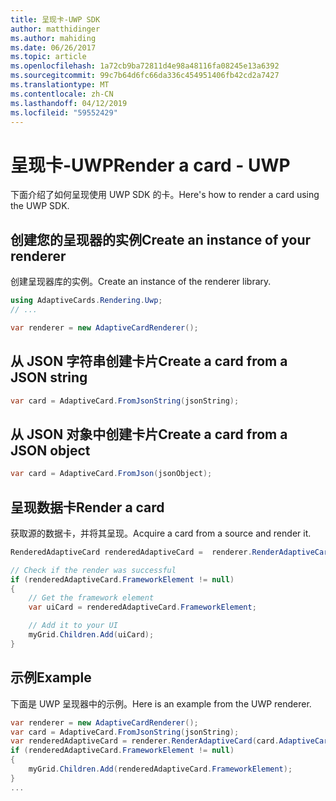 ```yaml
---
title: 呈现卡-UWP SDK
author: matthidinger
ms.author: mahiding
ms.date: 06/26/2017
ms.topic: article
ms.openlocfilehash: 1a72cb9ba72811d4e98a48116fa08245e13a6392
ms.sourcegitcommit: 99c7b64d6fc66da336c454951406fb42cd2a7427
ms.translationtype: MT
ms.contentlocale: zh-CN
ms.lasthandoff: 04/12/2019
ms.locfileid: "59552429"
---
```

# <a name="render-a-card---uwp"></a><span data-ttu-id="da860-102">呈现卡-UWP</span><span class="sxs-lookup"><span data-stu-id="da860-102">Render a card - UWP</span></span>

<span data-ttu-id="da860-103">下面介绍了如何呈现使用 UWP SDK 的卡。</span><span class="sxs-lookup"><span data-stu-id="da860-103">Here's how to render a card using the UWP SDK.</span></span>

## <a name="create-an-instance-of-your-renderer"></a><span data-ttu-id="da860-104">创建您的呈现器的实例</span><span class="sxs-lookup"><span data-stu-id="da860-104">Create an instance of your renderer</span></span>

<span data-ttu-id="da860-105">创建呈现器库的实例。</span><span class="sxs-lookup"><span data-stu-id="da860-105">Create an instance of the renderer library.</span></span> 

```csharp
using AdaptiveCards.Rendering.Uwp;
// ...

var renderer = new AdaptiveCardRenderer();
```

## <a name="create-a-card-from-a-json-string"></a><span data-ttu-id="da860-106">从 JSON 字符串创建卡片</span><span class="sxs-lookup"><span data-stu-id="da860-106">Create a card from a JSON string</span></span>

```csharp
var card = AdaptiveCard.FromJsonString(jsonString);
```

## <a name="create-a-card-from-a-json-object"></a><span data-ttu-id="da860-107">从 JSON 对象中创建卡片</span><span class="sxs-lookup"><span data-stu-id="da860-107">Create a card from a JSON object</span></span>

```csharp
var card = AdaptiveCard.FromJson(jsonObject);
```

## <a name="render-a-card"></a><span data-ttu-id="da860-108">呈现数据卡</span><span class="sxs-lookup"><span data-stu-id="da860-108">Render a card</span></span>

<span data-ttu-id="da860-109">获取源的数据卡，并将其呈现。</span><span class="sxs-lookup"><span data-stu-id="da860-109">Acquire a card from a source and render it.</span></span>

```csharp
RenderedAdaptiveCard renderedAdaptiveCard =  renderer.RenderAdaptiveCard(card);

// Check if the render was successful
if (renderedAdaptiveCard.FrameworkElement != null)
{
    // Get the framework element
    var uiCard = renderedAdaptiveCard.FrameworkElement;

    // Add it to your UI
    myGrid.Children.Add(uiCard);
}
```

## <a name="example"></a><span data-ttu-id="da860-110">示例</span><span class="sxs-lookup"><span data-stu-id="da860-110">Example</span></span>

<span data-ttu-id="da860-111">下面是 UWP 呈现器中的示例。</span><span class="sxs-lookup"><span data-stu-id="da860-111">Here is an example from the UWP renderer.</span></span>

```csharp
var renderer = new AdaptiveCardRenderer();
var card = AdaptiveCard.FromJsonString(jsonString);
var renderedAdaptiveCard = renderer.RenderAdaptiveCard(card.AdaptiveCard);
if (renderedAdaptiveCard.FrameworkElement != null)
{
    myGrid.Children.Add(renderedAdaptiveCard.FrameworkElement);
}
...
```